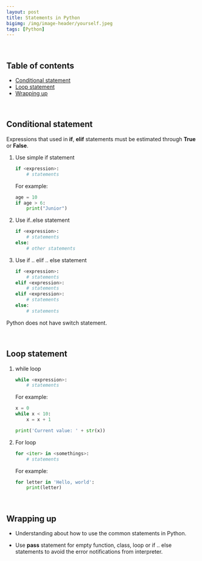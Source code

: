 ```yaml
---
layout: post
title: Statements in Python
bigimg: /img/image-header/yourself.jpeg
tags: [Python]
---
```




<br>

## Table of contents
- [Conditional statement](#conditional-statement)
- [Loop statement](#loop-statement)
- [Wrapping up](#wrapping-up)


<br>

## Conditional statement

Expressions that used in **if**, **elif** statements must be estimated through **True** or **False**.

1. Use simple if statement

    ```python
    if <expression>:
        # statements
    ```

    For example:

    ```python
    age = 10
    if age > 6:
        print("Junior")
    ```

2. Use if..else statement

    ```python
    if <expression>:
        # statements
    else:
        # other statements
    ```

3. Use if .. elif .. else statement

    ```python
    if <expression>:
        # statements
    elif <expression>:
        # statements
    elif <expression>:
        # statements
    else:
        # statements
    ```

Python does not have switch statement.

<br>

## Loop statement

1. while loop

    ```python
    while <expression>:
        # statements
    ```

    For example:

    ```python
    x = 0
    while x < 10:
        x = x + 1

    print('Current value: ' + str(x))
    ```

2. For loop

    ```python
    for <iter> in <somethings>:
        # statements
    ```

    For example:

    ```python
    for letter in 'Hello, world':
        print(letter)
    ```


<br>

## Wrapping up

- Understanding about how to use the common statements in Python.

- Use **pass** statement for empty function, class, loop or if .. else statements to avoid the error notifications from interpreter.